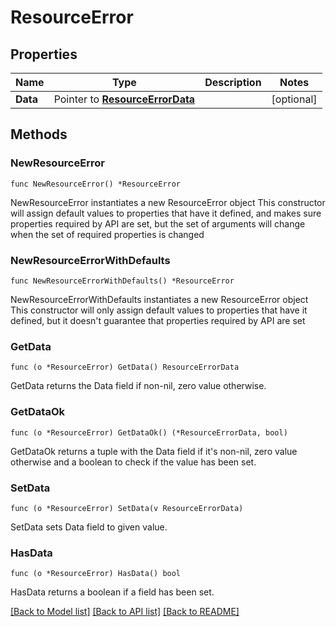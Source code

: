 # ResourceError

## Properties

Name | Type | Description | Notes
------------ | ------------- | ------------- | -------------
**Data** | Pointer to [**ResourceErrorData**](ResourceErrorData.md) |  | [optional] 

## Methods

### NewResourceError

`func NewResourceError() *ResourceError`

NewResourceError instantiates a new ResourceError object
This constructor will assign default values to properties that have it defined,
and makes sure properties required by API are set, but the set of arguments
will change when the set of required properties is changed

### NewResourceErrorWithDefaults

`func NewResourceErrorWithDefaults() *ResourceError`

NewResourceErrorWithDefaults instantiates a new ResourceError object
This constructor will only assign default values to properties that have it defined,
but it doesn't guarantee that properties required by API are set

### GetData

`func (o *ResourceError) GetData() ResourceErrorData`

GetData returns the Data field if non-nil, zero value otherwise.

### GetDataOk

`func (o *ResourceError) GetDataOk() (*ResourceErrorData, bool)`

GetDataOk returns a tuple with the Data field if it's non-nil, zero value otherwise
and a boolean to check if the value has been set.

### SetData

`func (o *ResourceError) SetData(v ResourceErrorData)`

SetData sets Data field to given value.

### HasData

`func (o *ResourceError) HasData() bool`

HasData returns a boolean if a field has been set.


[[Back to Model list]](../README.md#documentation-for-models) [[Back to API list]](../README.md#documentation-for-api-endpoints) [[Back to README]](../README.md)


